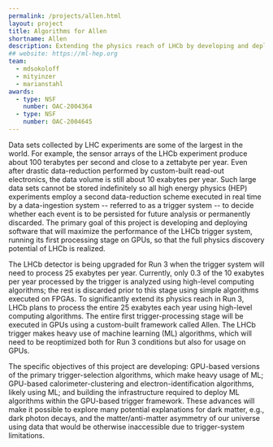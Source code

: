```yaml
---
permalink: /projects/allen.html
layout: project
title: Algorithms for Allen
shortname: Allen
description: Extending the physics reach of LHCb by developing and deploying algorithms for a fully GPU-based first trigger stage
## website: https://ml-hep.org
team:
  - mdsokoloff
  - mityinzer
  - marianstahl
awards:
  - type: NSF
    number: OAC-2004364
  - type: NSF
    number: OAC-2004645
---
```


Data sets collected by  LHC experiments are some of the largest in the world. For example, 
the sensor arrays of the LHCb experiment produce about 100 terabytes per second 
and close to a zettabyte per year. 
Even after drastic data-reduction performed by custom-built 
read-out electronics, the data volume is still about 10 exabytes per year. 
Such large data sets cannot be stored indefinitely so all high energy physics (HEP) 
experiments employ a second data-reduction scheme executed in real time by a data-ingestion 
system -- referred to as a trigger system -- to decide whether each event is to be persisted for 
future analysis or permanently discarded. The primary goal of this project is developing and 
deploying software that will maximize the performance of the LHCb trigger system,
running its first processing stage on GPUs, so that the full physics discovery potential of LHCb is realized.

The LHCb detector is being upgraded for Run 3 
when the trigger system will need to process 25 exabytes per year. 
Currently, only 0.3 of the 10 exabytes per year processed by the trigger is analyzed using 
high-level computing algorithms; the rest is discarded prior to this stage using 
simple algorithms executed on FPGAs. 
To significantly extend its physics reach in Run 3, LHCb plans to process the entire 
25 exabytes each year using high-level computing algorithms. 
The entire first trigger-processing stage will be executed in GPUs using a custom-built framework called Allen.
The LHCb trigger makes heavy use of machine learning (ML) algorithms, which will need to be reoptimized 
both for Run 3 conditions but also for usage on GPUs. 

The specific objectives of this project are developing: GPU-based versions of the primary 
trigger-selection algorithms, which make heavy usage of ML; GPU-based calorimeter-clustering 
and electron-identification algorithms, likely using ML; 
and building the infrastructure required to deploy ML algorithms within the GPU-based trigger framework. 
These advances will make it possible to explore many potential explanations for dark matter, e.g., dark photon decays, 
and the matter/anti-matter asymmetry of our universe using data that would be 
otherwise inaccessible due to trigger-system limitations.

